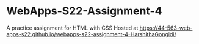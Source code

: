 # WebApps-S22-Assignment-4
A practice assignment for HTML with CSS
Hosted at https://44-563-web-apps-s22.github.io/webapps-s22-assignment-4-HarshithaGongidi/
